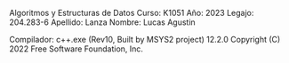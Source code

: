 Algoritmos y Estructuras de Datos
Curso: K1051
Año: 2023 
Legajo: 204.283-6
Apellido: Lanza 
Nombre: Lucas Agustin

Compilador: 
c++.exe (Rev10, Built by MSYS2 project) 12.2.0
Copyright (C) 2022 Free Software Foundation, Inc. 
